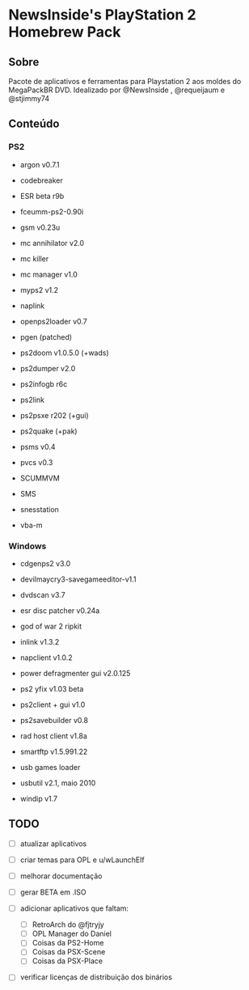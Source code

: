 # NewsInside's PlayStation 2 Homebrew Pack

## Sobre

Pacote de aplicativos e ferramentas para Playstation 2 aos moldes do MegaPackBR DVD.
Idealizado por @NewsInside , @requeijaum e @stjimmy74

## Conteúdo

### PS2

- argon v0.7.1

- codebreaker

- ESR beta r9b

- fceumm-ps2-0.90i

- gsm v0.23u

- mc annihilator v2.0

- mc killer

- mc manager v1.0

- myps2 v1.2

- naplink

- openps2loader v0.7

- pgen (patched)

- ps2doom v1.0.5.0 (+wads)

- ps2dumper v2.0

- ps2infogb r6c

- ps2link

- ps2psxe r202 (+gui)

- ps2quake (+pak)

- psms v0.4

- pvcs v0.3

- SCUMMVM

- SMS

- snesstation

- vba-m

### Windows

- cdgenps2 v3.0

- devilmaycry3-savegameeditor-v1.1

- dvdscan v3.7

- esr disc patcher v0.24a

- god of war 2 ripkit

- inlink v1.3.2

- napclient v1.0.2

- power defragmenter gui v2.0.125

- ps2 yfix v1.03 beta

- ps2client + gui v1.0

- ps2savebuilder v0.8

- rad host client v1.8a

- smartftp v1.5.991.22

- usb games loader

- usbutil v2.1, maio 2010

- windip v1.7

## TODO

- [ ] atualizar aplicativos
- [ ] criar temas para OPL e u/wLaunchElf
- [ ] melhorar documentação
- [ ] gerar BETA em .ISO
- [ ] adicionar aplicativos que faltam:
    - [ ] RetroArch do @fjtryjy
    - [ ] OPL Manager do Daniel
    - [ ] Coisas da PS2-Home
    - [ ] Coisas da PSX-Scene
    - [ ] Coisas da PSX-Place	
- [ ] verificar licenças de distribuição dos binários

	
